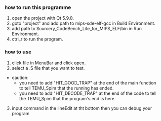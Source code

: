 ### how to run this programme

1. open the project with Qt 5.9.0.
2. goto "project" and add path to mips-sde-elf-gcc in Build Environment.
3. add path to Sourcery_CodeBench_Lite_for_MIPS_ELF/bin in Run Environment.
3. ctrl_r to run the program.

### how to use

1. click file in MenuBar and click open.
2. select a .S file that you want to test.
  - caution: 
    - you need to add "HIT_GOOD_TRAP" at the end of the main function to tell TEMU_Spim that the running has ended.
    - you need to add "HIT_DECODE_TRAP" at the end of the code to tell the TEMU_Spim that the program's end is here.
3. input command in the lineEdit at tht bottom then you can debug your program
